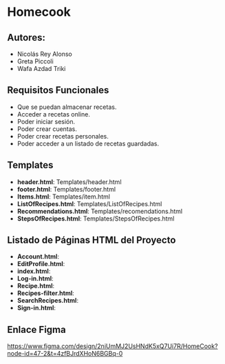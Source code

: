 # Homecook

## **Autores:**
- Nicolás Rey Alonso
- Greta Piccoli
- Wafa Azdad Triki

## **Requisitos Funcionales**
- Que se puedan almacenar recetas.
- Acceder a recetas online.
- Poder iniciar sesión.
- Poder crear cuentas.
- Poder crear recetas personales.
- Poder acceder a un listado de recetas guardadas.

## **Templates**
- **header.html**: Templates/header.html
- **footer.html**: Templates/footer.html
- **Items.html**: Templates/item.html
- **ListOfRecipes.html**: Templates/ListOfRecipes.html
- **Recommendations.html**: Templates/recomendations.html
- **StepsOfRecipes.html**: Templates/StepsOfRecipes.html

## Listado de Páginas HTML del Proyecto

- **Account.html**: 
- **EditProfile.html**:
- **index.html**:
- **Log-in.html**: 
- **Recipe.html**: 
- **Recipes-filter.html**: 
- **SearchRecipes.html**: 
- **Sign-in.html**: 

## Enlace Figma
https://www.figma.com/design/2niUmMJ2UsHNdK5xQ7Ui7R/HomeCook?node-id=47-2&t=4zfBJrdXHoN6BGBq-0